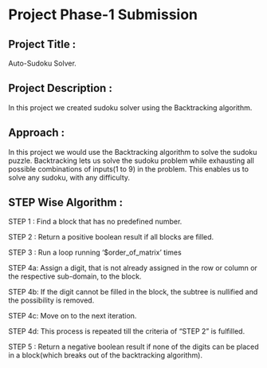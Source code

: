 # Project Phase-1 Submission

## Project Title : 
Auto-Sudoku Solver.

## Project Description : 
In this project we created sudoku solver using the Backtracking algorithm.

## Approach : 
In this project we would use the Backtracking algorithm to solve the sudoku puzzle. Backtracking lets us solve the sudoku problem while exhausting all possible combinations of inputs(1 to 9) in the problem. This enables us to solve any sudoku, with any difficulty.

## STEP Wise Algorithm : 
STEP 1 : Find a block that has no predefined number.

STEP 2 : Return a positive boolean result if all blocks are filled.

STEP 3 : Run a loop running ‘$order_of_matrix’ times

STEP 4a: Assign a digit, that is not already assigned in the row or column or the respective sub-domain, to the block.

STEP 4b: If the digit cannot be filled in the block, the subtree is nullified and the possibility is removed.

STEP 4c: Move on to the next iteration.

STEP 4d: This process is repeated till the criteria of “STEP 2” is fulfilled.

STEP 5 : Return a negative boolean result if none of the digits can be placed in a block(which breaks out of the backtracking algorithm).




